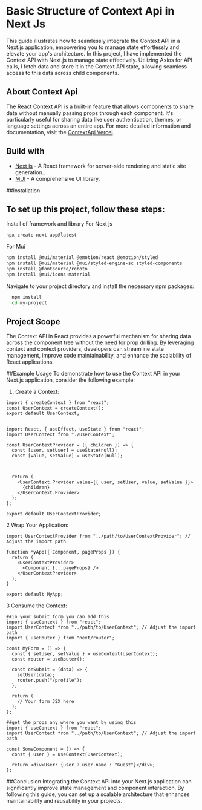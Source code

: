 # Basic Structure of Context Api in Next Js 
This guide illustrates how to seamlessly integrate the Context API in a Next.js application, empowering you to manage state effortlessly and elevate your app's architecture.
In this project, I have implemented the Context API with Next.js to manage state effectively. Utilizing Axios for API calls, I fetch data and store it in the Context API state, allowing seamless access to this data across child components.
## About Context Api
The React Context API is a built-in feature that allows components to share data without manually passing props through each component. It's particularly useful for sharing data like user authentication, themes, or language settings across an entire app. 
For more detailed information and documentation, visit the [ContextApi Vercel](https://vercel.com/guides/react-context-state-management-nextjs).
## Build with
* [Next js](https://nextjs.org/) - A React framework for server-side rendering and static site generation..
* [MUI](https://mui.com/) - A comprehensive UI library.

##Installation
## To set up this project, follow these steps:
Install of framework and library
For Next js 
```bash 
npx create-next-app@latest
```
For Mui 
```bash
npm install @mui/material @emotion/react @emotion/styled
npm install @mui/material @mui/styled-engine-sc styled-components
npm install @fontsource/roboto
npm install @mui/icons-material
```

Navigate to your project directory and install the necessary npm packages:

```bash
  npm install 
  cd my-project
```

## Project Scope
The Context API in React provides a powerful mechanism for sharing data across the component tree without the need for prop drilling. By leveraging context and context providers, developers can streamline state management, improve code maintainability, and enhance the scalability of React applications.

##Example Usage
To demonstrate how to use the Context API in your Next.js application, consider the following example:
1. Create a Context:

```
import { createContext } from "react";
const UserContext = createContext();
export default UserContext;


import React, { useEffect, useState } from "react";
import UserContext from "./UserContext";

const UserContextProvider = ({ children }) => {
  const [user, setUser] = useState(null);
  const [value, setValue] = useState(null);



  return (
    <UserContext.Provider value={{ user, setUser, value, setValue }}>
      {children}
    </UserContext.Provider>
  );
};

export default UserContextProvider;
```
2 Wrap Your Application:
``` 
import UserContextProvider from "../path/to/UserContextProvider"; // Adjust the import path

function MyApp({ Component, pageProps }) {
  return (
    <UserContextProvider>
      <Component {...pageProps} />
    </UserContextProvider>
  );
}

export default MyApp;

```
3 Consume the Context:
```
##in your submit form you can add this
import { useContext } from "react";
import UserContext from "../path/to/UserContext"; // Adjust the import path
import { useRouter } from "next/router";

const MyForm = () => {
  const { setUser, setValue } = useContext(UserContext);
  const router = useRouter();

  const onSubmit = (data) => {
    setUser(data);
    router.push("/profile");
  };

  return (
    // Your form JSX here
  );
};

##get the props any where you want by using this
import { useContext } from "react";
import UserContext from "../path/to/UserContext"; // Adjust the import path

const SomeComponent = () => {
  const { user } = useContext(UserContext);

  return <div>User: {user ? user.name : "Guest"}</div>;
};

```
##Conclusion
Integrating the Context API into your Next.js application can significantly improve state management and component interaction. By following this guide, you can set up a scalable architecture that enhances maintainability and reusability in your projects. 

